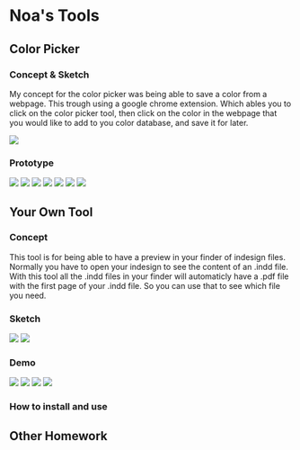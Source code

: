 # Noa's Tools

## Color Picker

### Concept & Sketch

My concept for the color picker was being able to save a color from a webpage. This trough using a google chrome extension. Which ables you to click on the color picker tool, then click on the color in the webpage that you would like to add to you color database, and save it for later.

![](img/demo1.png)

### Prototype

![](img/begin_1.jpg)
![](img/scherm_2.jpg)
![](img/scherm_4.jpg)
![](img/scherm_5.jpg)
![](img/scherm_6.jpg)
![](img/scherm_7.jpg)
![](img/scherm_8.jpg)

## Your Own Tool

### Concept

This tool is for being able to have a preview in your finder of indesign files. Normally you have to open your indesign to see the content of an .indd file. With this tool all the .indd files in your finder will automaticly have a .pdf file with the first page of your .indd file. So you can use that to see which file you need.

### Sketch
![](img/pre.jpg)
![](img/preview.jpg)

### Demo

![](img/Step_1.jpg)
![](img/Step_2.jpg)
![](img/Step_3.jpg)
![](img/Step_4.jpg)

### How to install and use

## Other Homework

